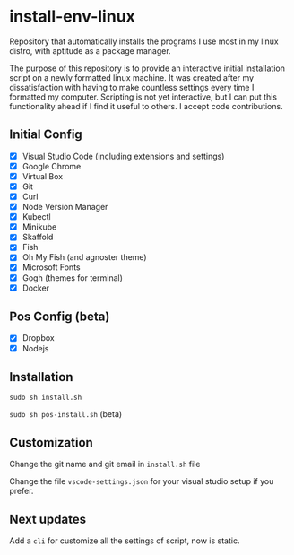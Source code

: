 # install-env-linux

Repository that automatically installs the programs I use most in my linux distro, with aptitude as a package manager.

The purpose of this repository is to provide an interactive initial installation script on a newly formatted linux machine. It was created after my dissatisfaction with having to make countless settings every time I formatted my computer. Scripting is not yet interactive, but I can put this functionality ahead if I find it useful to others. I accept code contributions.

## Initial Config

- [x] Visual Studio Code (including extensions and settings)
- [x] Google Chrome
- [x] Virtual Box
- [x] Git
- [x] Curl
- [x] Node Version Manager
- [x] Kubectl
- [x] Minikube
- [x] Skaffold
- [x] Fish
- [x] Oh My Fish (and agnoster theme)
- [x] Microsoft Fonts
- [x] Gogh (themes for terminal)
- [x] Docker

## Pos Config (beta)

- [x] Dropbox
- [x] Nodejs
  
## Installation

`sudo sh install.sh`

`sudo sh pos-install.sh` (beta)

## Customization

Change the git name and git email in `install.sh` file

Change the file `vscode-settings.json` for your visual studio setup if you prefer.

## Next updates

Add a `cli` for customize all the settings of script, now is static.
